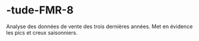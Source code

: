 # -tude-FMR-8
Analyse des données de vente des trois dernières années. Met en évidence les pics et creux saisonniers.
